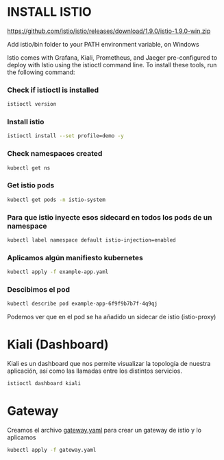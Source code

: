 # INSTALL ISTIO
https://github.com/istio/istio/releases/download/1.9.0/istio-1.9.0-win.zip

Add istio/bin folder to your PATH environment variable, on Windows

Istio comes with Grafana, Kiali, Prometheus, and Jaeger pre-configured to deploy with Istio using the istioctl command line. To install these tools, run the following command:


### Check if istioctl is installed
```bash
istioctl version
```

### Install istio
```bash
istioctl install --set profile=demo -y
```

### Check namespaces created
```bash
kubectl get ns
```

### Get istio pods
```bash
kubectl get pods -n istio-system
```

### Para que istio inyecte esos sidecard en todos los pods de un namespace
```bash
kubectl label namespace default istio-injection=enabled
```

### Aplicamos algún manifiesto kubernetes
```bash
kubectl apply -f example-app.yaml
```

### Descibimos el pod
```bash
kubectl describe pod example-app-6f9f9b7b7f-4q9qj
```

Podemos ver que en el pod se ha añadido un sidecar de istio (istio-proxy)


# Kiali (Dashboard)
Kiali es un dashboard que nos permite visualizar la topología de nuestra aplicación, así como las llamadas entre los distintos servicios.
```bash
istioctl dashboard kiali
```

# Gateway
Creamos el archivo [gateway.yaml]('k8/gateway.yaml') para crear un gateway de istio y lo aplicamos
```bash
kubectl apply -f gateway.yaml
```